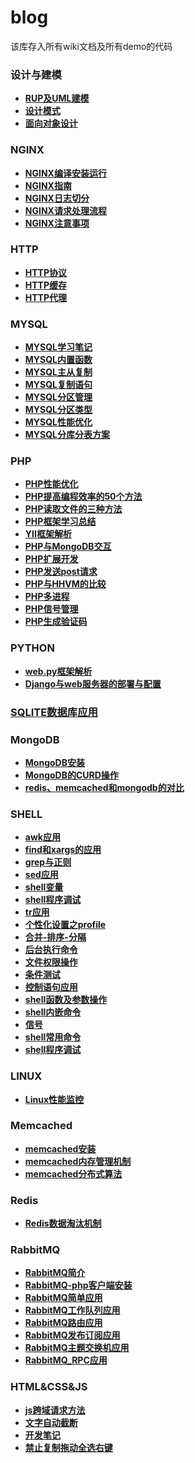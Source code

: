 # blog

该库存入所有wiki文档及所有demo的代码

### 设计与建模

* **[RUP及UML建模](https://github.com/bingbo/blog/wiki/RUP%E5%8F%8AUML%E5%BB%BA%E6%A8%A1)**
* **[设计模式](https://github.com/bingbo/blog/wiki/%E8%AE%BE%E8%AE%A1%E6%A8%A1%E5%BC%8F)**
* **[面向对象设计](https://github.com/bingbo/blog/wiki/%E9%9D%A2%E5%90%91%E5%AF%B9%E8%B1%A1%E8%AE%BE%E8%AE%A1)**

### NGINX

  * **[NGINX编译安装运行](https://github.com/bingbo/blog/wiki/NGINX%E7%BC%96%E8%AF%91%E5%AE%89%E8%A3%85%E8%BF%90%E8%A1%8C)**
  * **[NGINX指南](https://github.com/bingbo/blog/wiki/NGINX%E6%8C%87%E5%8D%97)**
  * **[NGINX日志切分](https://github.com/bingbo/blog/wiki/NGINX%E6%97%A5%E5%BF%97%E5%88%87%E5%88%86%E6%96%B9%E5%BC%8F)**
  * **[NGINX请求处理流程](https://github.com/bingbo/blog/wiki/NGINX%E5%A4%84%E7%90%86%E8%AF%B7%E6%B1%82%E7%9A%84%E5%87%A0%E4%B8%AA%E9%98%B6%E6%AE%B5)**
  * **[NGINX注意事项](https://github.com/bingbo/blog/wiki/NGINX%E6%B3%A8%E6%84%8F%E4%BA%8B%E9%A1%B9)**
  
### HTTP

  * **[HTTP协议](https://github.com/bingbo/blog/wiki/HTTP%E5%8D%8F%E8%AE%AE)**
  * **[HTTP缓存](https://github.com/bingbo/blog/wiki/HTTP%E7%BC%93%E5%AD%98)**
  * **[HTTP代理](https://github.com/bingbo/blog/wiki/HTTP%E4%BB%A3%E7%90%86)**
  
### MYSQL

  * **[MYSQL学习笔记](https://github.com/bingbo/blog/wiki/MYSQL学习笔记)**
  * **[MYSQL内置函数](https://github.com/bingbo/blog/wiki/mysql%E5%86%85%E7%BD%AE%E5%87%BD%E6%95%B0)**
  * **[MYSQL主从复制](https://github.com/bingbo/blog/wiki/mysql%E4%B8%BB%E4%BB%8E%E5%A4%8D%E5%88%B6)**
  * **[MYSQL复制语句](https://github.com/bingbo/blog/wiki/mysql%E5%A4%8D%E5%88%B6%E8%AF%AD%E5%8F%A5)**
  * **[MYSQL分区管理](https://github.com/bingbo/blog/wiki/MYSQL%E5%88%86%E5%8C%BA%E7%AE%A1%E7%90%86)**
  * **[MYSQL分区类型](https://github.com/bingbo/blog/wiki/MYSQL%E5%88%86%E5%8C%BA%E7%B1%BB%E5%9E%8B)**
  * **[MYSQL性能优化](https://github.com/bingbo/blog/wiki/MYSQL%E6%80%A7%E8%83%BD%E4%BC%98%E5%8C%96)**
  * **[MYSQL分库分表方案](https://github.com/bingbo/blog/wiki/MYSQL%E5%88%86%E5%BA%93%E5%88%86%E8%A1%A8%E6%96%B9%E6%A1%88)**
 
### PHP

  * **[PHP性能优化](https://github.com/bingbo/blog/wiki/PHP%E6%80%A7%E8%83%BD%E4%BC%98%E5%8C%96)**
  * **[PHP提高编程效率的50个方法](https://github.com/bingbo/blog/wiki/PHP%E6%8F%90%E9%AB%98%E7%BC%96%E7%A8%8B%E6%95%88%E7%8E%87%E7%9A%8450%E4%B8%AA%E6%96%B9%E6%B3%95)**
  * **[PHP读取文件的三种方法](https://github.com/bingbo/blog/wiki/PHP%E8%AF%BB%E5%8F%96%E6%96%87%E4%BB%B6%E7%9A%84%E4%B8%89%E7%A7%8D%E6%96%B9%E6%B3%95)**
  * **[PHP框架学习总结](https://github.com/bingbo/blog/blob/master/doc/php%E6%A1%86%E6%9E%B6%E8%B0%83%E7%A0%94%E6%8A%A5%E5%91%8A.pdf)**
  * **[YII框架解析](https://github.com/bingbo/blog/wiki/YII%E6%A1%86%E6%9E%B6%E8%A7%A3%E6%9E%90)**
  * **[PHP与MongoDB交互](https://github.com/bingbo/blog/wiki/PHP%E4%B8%8EMongoDB%E4%BA%A4%E4%BA%92)**
  * **[PHP扩展开发](https://github.com/bingbo/blog/wiki/PHP%E6%89%A9%E5%B1%95%E5%BC%80%E5%8F%91)**
  * **[PHP发送post请求](https://github.com/bingbo/blog/wiki/PHP%E5%8F%91%E9%80%81post%E8%AF%B7%E6%B1%82)**
  * **[PHP与HHVM的比较](https://github.com/bingbo/blog/wiki/PHP%E4%B8%8EHHVM%E7%9A%84%E6%AF%94%E8%BE%83)**
  * **[PHP多进程](https://github.com/bingbo/blog/wiki/PHP%E5%A4%9A%E8%BF%9B%E7%A8%8B)**
  * **[PHP信号管理](https://github.com/bingbo/blog/wiki/PHP信号管理)**
  * **[PHP生成验证码](https://github.com/bingbo/blog/wiki/PHP%E7%94%9F%E6%88%90%E9%AA%8C%E8%AF%81%E7%A0%81)**

### PYTHON
  * **[web.py框架解析](https://github.com/bingbo/blog/blob/master/doc/web.py%E6%A1%86%E6%9E%B6%E8%B0%83%E7%A0%94.pdf)**
  * **[Django与web服务器的部署与配置](https://github.com/bingbo/blog/wiki/Django%E4%B8%8Eweb%E6%9C%8D%E5%8A%A1%E5%99%A8(Ningx%E5%92%8CuWSGI)%E7%9A%84%E9%83%A8%E7%BD%B2%E4%B8%8E%E9%85%8D%E7%BD%AE)**
 
### [SQLITE数据库应用](https://github.com/bingbo/blog/wiki/SQLITE%E6%95%B0%E6%8D%AE%E5%BA%93%E5%BA%94%E7%94%A8)

### MongoDB
  * **[MongoDB安装](https://github.com/bingbo/blog/wiki/MongoDB%E5%AE%89%E8%A3%85)**
  * **[MongoDB的CURD操作](https://github.com/bingbo/blog/wiki/MongoDB%E7%9A%84CURD%E6%93%8D%E4%BD%9C)**
  * **[redis、memcached和mongodb的对比](https://github.com/bingbo/blog/wiki/redis%E3%80%81memcached%E5%92%8Cmongodb%E7%9A%84%E5%AF%B9%E6%AF%94)**
  
### SHELL
  * **[awk应用](https://github.com/bingbo/blog/wiki/awk%E5%BA%94%E7%94%A8)**
  * **[find和xargs的应用](https://github.com/bingbo/blog/wiki/find%E5%92%8Cxargs%E7%9A%84%E5%BA%94%E7%94%A8)**
  * **[grep与正则](https://github.com/bingbo/blog/wiki/grep%E4%B8%8E%E6%AD%A3%E5%88%99)**
  * **[sed应用](https://github.com/bingbo/blog/wiki/sed%E5%BA%94%E7%94%A8)**
  * **[shell变量](https://github.com/bingbo/blog/wiki/shell%E5%8F%98%E9%87%8F)**
  * **[shell程序调试](https://github.com/bingbo/blog/wiki/shell%E7%A8%8B%E5%BA%8F%E8%B0%83%E8%AF%95)**
  * **[tr应用](https://github.com/bingbo/blog/wiki/tr%E5%BA%94%E7%94%A8)**
  * **[个性化设置之profile](https://github.com/bingbo/blog/wiki/%E4%B8%AA%E6%80%A7%E5%8C%96%E8%AE%BE%E7%BD%AE%E4%B9%8Bprofile)**
  * **[合并-排序-分隔](https://github.com/bingbo/blog/wiki/%E5%90%88%E5%B9%B6-%E6%8E%92%E5%BA%8F-%E5%88%86%E9%9A%94)**
  * **[后台执行命令](https://github.com/bingbo/blog/wiki/%E5%90%8E%E5%8F%B0%E6%89%A7%E8%A1%8C%E5%91%BD%E4%BB%A4)**
  * **[文件权限操作](https://github.com/bingbo/blog/wiki/%E6%96%87%E4%BB%B6%E6%9D%83%E9%99%90%E6%93%8D%E4%BD%9C)**
  * **[条件测试](https://github.com/bingbo/blog/wiki/%E6%9D%A1%E4%BB%B6%E6%B5%8B%E8%AF%95)**
  * **[控制语句应用](https://github.com/bingbo/blog/wiki/%E6%8E%A7%E5%88%B6%E8%AF%AD%E5%8F%A5%E5%BA%94%E7%94%A8)**
  * **[shell函数及参数操作](https://github.com/bingbo/blog/wiki/shell%E5%87%BD%E6%95%B0%E5%8F%8A%E5%8F%82%E6%95%B0%E6%93%8D%E4%BD%9C)**
  * **[shell内嵌命令](https://github.com/bingbo/blog/wiki/shell%E5%86%85%E5%B5%8C%E5%91%BD%E4%BB%A4)**
  * **[信号](https://github.com/bingbo/blog/wiki/%E4%BF%A1%E5%8F%B7)**
  * **[shell常用命令](https://github.com/bingbo/blog/wiki/shell%E5%B8%B8%E7%94%A8%E5%91%BD%E4%BB%A4)**
  * **[shell程序调试](https://github.com/bingbo/blog/wiki/shell%E7%A8%8B%E5%BA%8F%E8%B0%83%E8%AF%95)**

### LINUX

  * **[Linux性能监控](https://github.com/bingbo/blog/wiki/Linux%E6%80%A7%E8%83%BD%E7%9B%91%E6%8E%A7)**

 
### Memcached
  * **[memcached安装](https://github.com/bingbo/blog/wiki/memcached%E5%AE%89%E8%A3%85)**
  * **[memcached内存管理机制](https://github.com/bingbo/blog/wiki/memcached%E5%86%85%E5%AD%98%E7%AE%A1%E7%90%86%E6%9C%BA%E5%88%B6)**
  * **[memcached分布式算法](https://github.com/bingbo/blog/wiki/memcached%E5%88%86%E5%B8%83%E5%BC%8F%E7%AE%97%E6%B3%95)**
  
### Redis
  * **[Redis数据淘汰机制](https://github.com/bingbo/blog/wiki/Redis%E6%95%B0%E6%8D%AE%E6%B7%98%E6%B1%B0%E6%9C%BA%E5%88%B6)**

### RabbitMQ
  * **[RabbitMQ简介](https://github.com/bingbo/blog/wiki/RabbitMQ%E7%AE%80%E4%BB%8B)**
  * **[RabbitMQ-php客户端安装](https://github.com/bingbo/blog/wiki/RabbitMQ-php%E5%AE%A2%E6%88%B7%E7%AB%AF%E5%AE%89%E8%A3%85)**
  * **[RabbitMQ简单应用](https://github.com/bingbo/blog/wiki/RabbitMQ%E7%AE%80%E5%8D%95%E5%BA%94%E7%94%A8)**
  * **[RabbitMQ工作队列应用](https://github.com/bingbo/blog/wiki/RabbitMQ%E5%B7%A5%E4%BD%9C%E9%98%9F%E5%88%97%E5%BA%94%E7%94%A8)**
  * **[RabbitMQ路由应用](https://github.com/bingbo/blog/wiki/RabbitMQ%E8%B7%AF%E7%94%B1%E5%BA%94%E7%94%A8)**
  * **[RabbitMQ发布订阅应用](https://github.com/bingbo/blog/wiki/RabbitMQ%E5%8F%91%E5%B8%83%E8%AE%A2%E9%98%85%E5%BA%94%E7%94%A8)**
  * **[RabbitMQ主题交换机应用](https://github.com/bingbo/blog/wiki/RabbitMQ%E4%B8%BB%E9%A2%98%E4%BA%A4%E6%8D%A2%E6%9C%BA%E5%BA%94%E7%94%A8)**
  * **[RabbitMQ_RPC应用](https://github.com/bingbo/blog/wiki/RabbitMQ_RPC%E5%BA%94%E7%94%A8)**

### HTML&CSS&JS
  * **[js跨域请求方法](https://github.com/bingbo/blog/wiki/js%E8%B7%A8%E5%9F%9F%E8%AF%B7%E6%B1%82%E6%96%B9%E6%B3%95)**
  * **[文字自动截断](https://github.com/bingbo/blog/wiki/%E6%96%87%E5%AD%97%E8%87%AA%E5%8A%A8%E6%88%AA%E6%96%AD)**
  * **[开发笔记](https://github.com/bingbo/blog/wiki/%E5%BC%80%E5%8F%91%E7%AC%94%E8%AE%B0)**
  * **[禁止复制拖动全选右键](https://github.com/bingbo/blog/wiki/%E7%A6%81%E6%AD%A2%E5%A4%8D%E5%88%B6%E6%8B%96%E5%8A%A8)**
